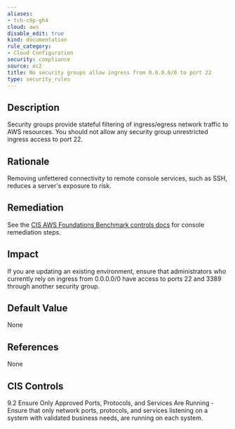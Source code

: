 ```yaml
---
aliases:
- tch-c9p-gh4
cloud: aws
disable_edit: true
kind: documentation
rule_category:
- Cloud Configuration
security: compliance
source: ec2
title: No security groups allow ingress from 0.0.0.0/0 to port 22
type: security_rules
---
```


## Description

Security groups provide stateful filtering of ingress/egress network traffic to AWS resources. You should not allow any security group unrestricted ingress access to port 22.

## Rationale

Removing unfettered connectivity to remote console services, such as SSH, reduces a server's exposure to risk.

## Remediation

See the [CIS AWS Foundations Benchmark controls docs][1] for console remediation steps.

## Impact

If you are updating an existing environment, ensure that administrators who currently rely on ingress from 0.0.0.0/0 have access to ports 22 and 3389 through another security group.

## Default Value

None

## References

None

## CIS Controls

9.2 Ensure Only Approved Ports, Protocols, and Services Are Running - Ensure that only network ports, protocols, and services listening on a system with validated business needs, are running on each system.      

[1]: https://docs.aws.amazon.com/securityhub/latest/userguide/securityhub-cis-controls.html#securityhub-cis-controls-4.1
